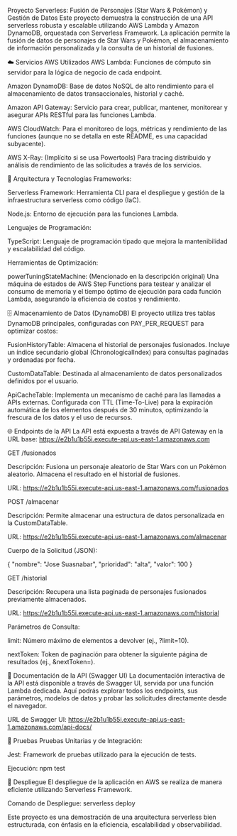 Proyecto Serverless: Fusión de Personajes (Star Wars & Pokémon) y Gestión de Datos
Este proyecto demuestra la construcción de una API serverless robusta y escalable utilizando AWS Lambda y Amazon DynamoDB, orquestada con Serverless Framework. La aplicación permite la fusión de datos de personajes de Star Wars y Pokémon, el almacenamiento de información personalizada y la consulta de un historial de fusiones.

☁️ Servicios AWS Utilizados
AWS Lambda: Funciones de cómputo sin servidor para la lógica de negocio de cada endpoint.

Amazon DynamoDB: Base de datos NoSQL de alto rendimiento para el almacenamiento de datos transaccionales, historial y caché.

Amazon API Gateway: Servicio para crear, publicar, mantener, monitorear y asegurar APIs RESTful para las funciones Lambda.

AWS CloudWatch: Para el monitoreo de logs, métricas y rendimiento de las funciones (aunque no se detalla en este README, es una capacidad subyacente).

AWS X-Ray: (Implícito si se usa Powertools) Para tracing distribuido y análisis de rendimiento de las solicitudes a través de los servicios.

🚀 Arquitectura y Tecnologías
Frameworks:

Serverless Framework: Herramienta CLI para el despliegue y gestión de la infraestructura serverless como código (IaC).

Node.js: Entorno de ejecución para las funciones Lambda.

Lenguajes de Programación:

TypeScript: Lenguaje de programación tipado que mejora la mantenibilidad y escalabilidad del código.

Herramientas de Optimización:

powerTuningStateMachine: (Mencionado en la descripción original) Una máquina de estados de AWS Step Functions para testear y analizar el consumo de memoria y el tiempo óptimo de ejecución para cada función Lambda, asegurando la eficiencia de costos y rendimiento.

🗄️ Almacenamiento de Datos (DynamoDB)
El proyecto utiliza tres tablas DynamoDB principales, configuradas con PAY_PER_REQUEST para optimizar costos:

FusionHistoryTable: Almacena el historial de personajes fusionados. Incluye un índice secundario global (ChronologicalIndex) para consultas paginadas y ordenadas por fecha.

CustomDataTable: Destinada al almacenamiento de datos personalizados definidos por el usuario.

ApiCacheTable: Implementa un mecanismo de caché para las llamadas a APIs externas. Configurada con TTL (Time-To-Live) para la expiración automática de los elementos después de 30 minutos, optimizando la frescura de los datos y el uso de recursos.

🌐 Endpoints de la API
La API está expuesta a través de API Gateway en la URL base: https://e2b1u1b55i.execute-api.us-east-1.amazonaws.com

GET /fusionados

Descripción: Fusiona un personaje aleatorio de Star Wars con un Pokémon aleatorio. Almacena el resultado en el historial de fusiones.

URL: https://e2b1u1b55i.execute-api.us-east-1.amazonaws.com/fusionados

POST /almacenar

Descripción: Permite almacenar una estructura de datos personalizada en la CustomDataTable.

URL: https://e2b1u1b55i.execute-api.us-east-1.amazonaws.com/almacenar

Cuerpo de la Solicitud (JSON):

{
  "nombre": "Jose Suasnabar",
  "prioridad": "alta",
  "valor": 100
}

GET /historial

Descripción: Recupera una lista paginada de personajes fusionados previamente almacenados.

URL: https://e2b1u1b55i.execute-api.us-east-1.amazonaws.com/historial

Parámetros de Consulta:

limit: Número máximo de elementos a devolver (ej., ?limit=10).

nextToken: Token de paginación para obtener la siguiente página de resultados (ej., &nextToken=<token>).

📄 Documentación de la API (Swagger UI)
La documentación interactiva de la API está disponible a través de Swagger UI, servida por una función Lambda dedicada. Aquí podrás explorar todos los endpoints, sus parámetros, modelos de datos y probar las solicitudes directamente desde el navegador.

URL de Swagger UI: https://e2b1u1b55i.execute-api.us-east-1.amazonaws.com/api-docs/

🧪 Pruebas
Pruebas Unitarias y de Integración:

Jest: Framework de pruebas utilizado para la ejecución de tests.

Ejecución: npm test

🚀 Despliegue
El despliegue de la aplicación en AWS se realiza de manera eficiente utilizando Serverless Framework.

Comando de Despliegue: serverless deploy

Este proyecto es una demostración de una arquitectura serverless bien estructurada, con énfasis en la eficiencia, escalabilidad y observabilidad.
